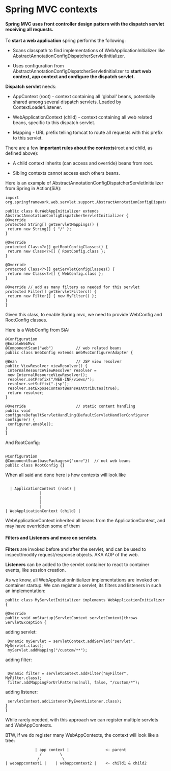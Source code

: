 # Spring MVC contexts


#### Spring MVC uses front controller design pattern with the dispatch servlet receiving all requests.

To **start a web application** spring performs the following:

* Scans classpath to find implementations of WebApplicationInitializer like AbstractAnnotationConfigDispatcherServletInitializer.

* Uses configuration from AbstractAnnotationConfigDispatcherServletInitializer to **start web context, app context and configure the dispatch servlet.**

**Dispatch servlet** needs:

* AppContext (root) - context containing all 'global' beans, potentially shared among several dispatch servlets. Loaded by ContextLoaderListener.

* WebApplicationContext (child) - context containing all web related beans, specific to this dispatch servlet.

* Mapping - URL prefix telling tomcat to route all requests with this prefix to this servlet.

There are a few **important rules about the contexts**(root and child, as defined above):

* A child context inherits (can access and override) beans from root.

* Sibling contexts cannot access each others beans.


Here is an example of AbstractAnnotationConfigDispatcherServletInitializer from Spring in Action(SiA):

```
import org.springframework.web.servlet.support.AbstractAnnotationConfigDispatcherServletInitializer;

public class OurWebAppInitializer extends AbstractAnnotationConfigDispatcherServletInitializer {
@Override
protected String[] getServletMappings() {
 return new String[] { "/" };
}

@Override
protected Class<?>[] getRootConfigClasses() {
 return new Class<?>[] { RootConfig.class };
}

@Override
protected Class<?>[] getServletConfigClasses() {
 return new Class<?>[] { WebConfig.class };
}

@Override // add as many filters as needed for this servlet
protected Filter[] getServletFilters() {
 return new Filter[] { new MyFilter() };
}
}

```

Given this class, to enable Spring mvc, we need to provide WebConfig and RootConfig classes.

Here is a WebConfig from SiA:
```
@Configuration
@EnableWebMvc
@ComponentScan("web")          // web related beans
public class WebConfig extends WebMvcConfigurerAdapter {

@Bean                          // JSP view resolver
public ViewResolver viewResolver() {
 InternalResourceViewResolver resolver =
 new InternalResourceViewResolver();
 resolver.setPrefix("/WEB-INF/views/");
 resolver.setSuffix(".jsp");
 resolver.setExposeContextBeansAsAttributes(true);
 return resolver;
}

@Override                      // static content handling
public void configureDefaultServletHandling(DefaultServletHandlerConfigurer configurer) {
 configurer.enable();
}
}
```


And RootConfig:

```

@Configuration
@ComponentScan(basePackages={"core"})  // not web beans
public class RootConfig {}
```


When all said and done here is how contexts will look like

```

  | ApplicationContext (root) |
               |
               |
               |
               |
| WebApplicationContext (child) |

```
WebApplicationContext inherited all beans from the ApplicationContext, and may have overridden some of them

#### Filters and Listeners and more on servlets.

**Filters** are invoked before and after the servlet, and can be used to inspect/modify request/response objects. AKA AOP of the web.

**Listeners** can be added to the servlet container to react to container events, like session creation.

As we know, all WebApplicationInitializer implementations are invoked on container startup.
We can register a servlet, its filters and listeners in such an implementation:

```
public class MyServletInitializer implements WebApplicationInitializer {

@Override
public void onStartup(ServletContext servletContext)throws ServletException {

```
adding servlet:
```
 Dynamic myServlet = servletContext.addServlet("servlet", MyServlet.class);
 myServlet.addMapping("/custom/**");
```
adding filter:
```

 Dynamic filter = servletContext.addFilter("myFilter", MyFilter.class);
 filter.addMappingForUrlPatterns(null, false, "/custom/*");

```
adding listener:
```
 servletContext.addListener(MyEventListener.class);
}
}

```
While rarely needed, with this approach we can register multiple servlets and WebAppContexts.

BTW, if we do register many WebAppContexts, the context will look like a tree:
```
             | app context |                <- parent
               /        \
              /          \
| webappcontext1 |    | webappcontext2 |    <- child1 & child2
```
